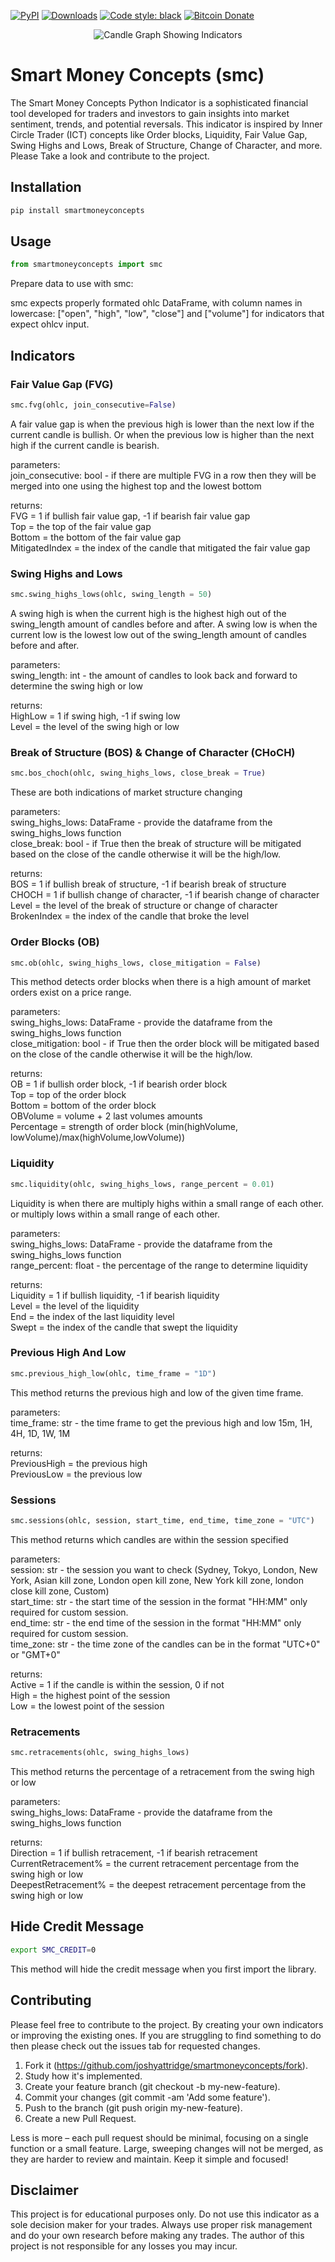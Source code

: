 [![PyPI](https://img.shields.io/pypi/v/smartmoneyconcepts.svg?style=flat-square)](https://pypi.org/project/smartmoneyconcepts/)
[![Downloads](https://pepy.tech/badge/smartmoneyconcepts/month)](https://pepy.tech/project/smartmoneyconcepts/month)
[![Code style: black](https://img.shields.io/badge/code%20style-black-000000.svg)](https://github.com/ambv/black)
[![Bitcoin Donate](https://badgen.net/badge/Bitcoin/Donate/F19537?icon=bitcoin)](https://blockstream.info/address/bc1petss2mlqyjsajyzhu06wzl667v0f8svc0hnpqjj2d32frtx77g4sg5s0pg)

<p align="center">
  <img src="https://github.com/joshyattridge/smart-money-concepts/blob/f0c0fc28cc290cdd9dfcc6a6ac246ed1d59061be/tests/test.gif" alt="Candle Graph Showing Indicators"/>
</p>

# Smart Money Concepts (smc)

The Smart Money Concepts Python Indicator is a sophisticated financial tool developed for traders and investors to gain insights into market sentiment, trends, and potential reversals. This indicator is inspired by Inner Circle Trader (ICT) concepts like Order blocks, Liquidity, Fair Value Gap, Swing Highs and Lows, Break of Structure, Change of Character, and more. Please Take a look and contribute to the project.

## Installation

```bash
pip install smartmoneyconcepts
```

## Usage

```python
from smartmoneyconcepts import smc
```

Prepare data to use with smc:

smc expects properly formated ohlc DataFrame, with column names in lowercase: ["open", "high", "low", "close"] and ["volume"] for indicators that expect ohlcv input.

## Indicators

### Fair Value Gap (FVG)

```python
smc.fvg(ohlc, join_consecutive=False)
```

A fair value gap is when the previous high is lower than the next low if the current candle is bullish.
Or when the previous low is higher than the next high if the current candle is bearish.

parameters:<br>
join_consecutive: bool - if there are multiple FVG in a row then they will be merged into one using the highest top and the lowest bottom<br>

returns:<br>
FVG = 1 if bullish fair value gap, -1 if bearish fair value gap<br>
Top = the top of the fair value gap<br>
Bottom = the bottom of the fair value gap<br>
MitigatedIndex = the index of the candle that mitigated the fair value gap<br>

### Swing Highs and Lows

```python
smc.swing_highs_lows(ohlc, swing_length = 50)
```

A swing high is when the current high is the highest high out of the swing_length amount of candles before and after.
A swing low is when the current low is the lowest low out of the swing_length amount of candles before and after.

parameters:<br>
swing_length: int - the amount of candles to look back and forward to determine the swing high or low<br>

returns:<br>
HighLow = 1 if swing high, -1 if swing low<br>
Level = the level of the swing high or low<br>

### Break of Structure (BOS) & Change of Character (CHoCH)

```python
smc.bos_choch(ohlc, swing_highs_lows, close_break = True)
```

These are both indications of market structure changing

parameters:<br>
swing_highs_lows: DataFrame - provide the dataframe from the swing_highs_lows function<br>
close_break: bool - if True then the break of structure will be mitigated based on the close of the candle otherwise it will be the high/low.<br>

returns:<br>
BOS = 1 if bullish break of structure, -1 if bearish break of structure<br>
CHOCH = 1 if bullish change of character, -1 if bearish change of character<br>
Level = the level of the break of structure or change of character<br>
BrokenIndex = the index of the candle that broke the level<br>

### Order Blocks (OB)

```python
smc.ob(ohlc, swing_highs_lows, close_mitigation = False)
```

This method detects order blocks when there is a high amount of market orders exist on a price range.

parameters:<br>
swing_highs_lows: DataFrame - provide the dataframe from the swing_highs_lows function<br>
close_mitigation: bool - if True then the order block will be mitigated based on the close of the candle otherwise it will be the high/low.

returns:<br>
OB = 1 if bullish order block, -1 if bearish order block<br>
Top = top of the order block<br>
Bottom = bottom of the order block<br>
OBVolume = volume + 2 last volumes amounts<br>
Percentage = strength of order block (min(highVolume, lowVolume)/max(highVolume,lowVolume))<br>


### Liquidity

```python
smc.liquidity(ohlc, swing_highs_lows, range_percent = 0.01)
```

Liquidity is when there are multiply highs within a small range of each other.
or multiply lows within a small range of each other.

parameters:<br>
swing_highs_lows: DataFrame - provide the dataframe from the swing_highs_lows function<br>
range_percent: float - the percentage of the range to determine liquidity<br>

returns:<br>
Liquidity = 1 if bullish liquidity, -1 if bearish liquidity<br>
Level = the level of the liquidity<br>
End = the index of the last liquidity level<br>
Swept = the index of the candle that swept the liquidity<br>

### Previous High And Low

```python
smc.previous_high_low(ohlc, time_frame = "1D")
```

This method returns the previous high and low of the given time frame.

parameters:<br>
time_frame: str - the time frame to get the previous high and low 15m, 1H, 4H, 1D, 1W, 1M<br>

returns:<br>
PreviousHigh = the previous high<br>
PreviousLow = the previous low<br>

### Sessions

```python
smc.sessions(ohlc, session, start_time, end_time, time_zone = "UTC")
```

This method returns which candles are within the session specified

parameters:<br>
session: str - the session you want to check (Sydney, Tokyo, London, New York, Asian kill zone, London open kill zone, New York kill zone, london close kill zone, Custom)<br>
start_time: str - the start time of the session in the format "HH:MM" only required for custom session.<br>
end_time: str - the end time of the session in the format "HH:MM" only required for custom session.<br>
time_zone: str - the time zone of the candles can be in the format "UTC+0" or "GMT+0"<br>

returns:<br>
Active = 1 if the candle is within the session, 0 if not<br>
High = the highest point of the session<br>
Low = the lowest point of the session<br>

### Retracements

```python
smc.retracements(ohlc, swing_highs_lows)
```

This method returns the percentage of a retracement from the swing high or low

parameters:<br>
swing_highs_lows: DataFrame - provide the dataframe from the swing_highs_lows function<br>

returns:<br>
Direction = 1 if bullish retracement, -1 if bearish retracement<br>
CurrentRetracement% = the current retracement percentage from the swing high or low<br>
DeepestRetracement% = the deepest retracement percentage from the swing high or low<br>

## Hide Credit Message

```bash
export SMC_CREDIT=0
```

This method will hide the credit message when you first import the library.

## Contributing

Please feel free to contribute to the project. By creating your own indicators or improving the existing ones. If you are struggling to find something to do then please check out the issues tab for requested changes.

1. Fork it (https://github.com/joshyattridge/smartmoneyconcepts/fork).
2. Study how it's implemented.
3. Create your feature branch (git checkout -b my-new-feature).
4. Commit your changes (git commit -am 'Add some feature').
5. Push to the branch (git push origin my-new-feature).
6. Create a new Pull Request.

Less is more – each pull request should be minimal, focusing on a single function or a small feature. Large, sweeping changes will not be merged, as they are harder to review and maintain. Keep it simple and focused!

## Disclaimer

This project is for educational purposes only. Do not use this indicator as a sole decision maker for your trades. Always use proper risk management and do your own research before making any trades. The author of this project is not responsible for any losses you may incur.
